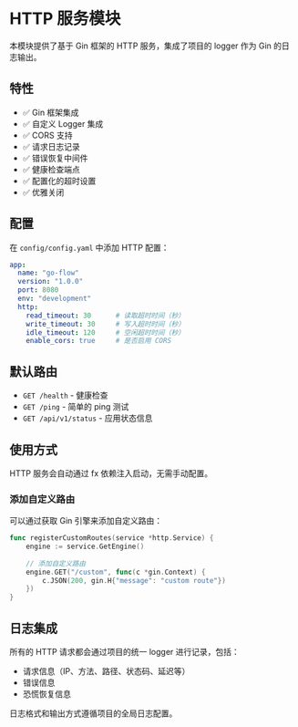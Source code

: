 # HTTP 服务模块

本模块提供了基于 Gin 框架的 HTTP 服务，集成了项目的 logger 作为 Gin 的日志输出。

## 特性

- ✅ Gin 框架集成
- ✅ 自定义 Logger 集成
- ✅ CORS 支持
- ✅ 请求日志记录
- ✅ 错误恢复中间件
- ✅ 健康检查端点
- ✅ 配置化的超时设置
- ✅ 优雅关闭

## 配置

在 `config/config.yaml` 中添加 HTTP 配置：

```yaml
app:
  name: "go-flow"
  version: "1.0.0"
  port: 8080
  env: "development"
  http:
    read_timeout: 30      # 读取超时时间（秒）
    write_timeout: 30     # 写入超时时间（秒）
    idle_timeout: 120     # 空闲超时时间（秒）
    enable_cors: true     # 是否启用 CORS
```

## 默认路由

- `GET /health` - 健康检查
- `GET /ping` - 简单的 ping 测试
- `GET /api/v1/status` - 应用状态信息

## 使用方式

HTTP 服务会自动通过 fx 依赖注入启动，无需手动配置。

### 添加自定义路由

可以通过获取 Gin 引擎来添加自定义路由：

```go
func registerCustomRoutes(service *http.Service) {
    engine := service.GetEngine()
    
    // 添加自定义路由
    engine.GET("/custom", func(c *gin.Context) {
        c.JSON(200, gin.H{"message": "custom route"})
    })
}
```

## 日志集成

所有的 HTTP 请求都会通过项目的统一 logger 进行记录，包括：

- 请求信息（IP、方法、路径、状态码、延迟等）
- 错误信息
- 恐慌恢复信息

日志格式和输出方式遵循项目的全局日志配置。 